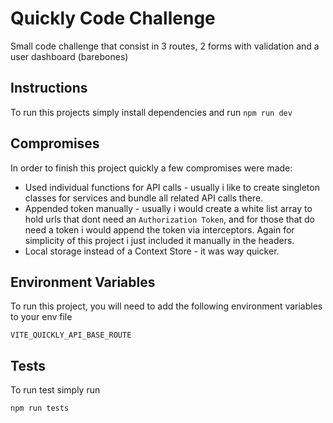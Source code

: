 # Quickly Code Challenge

Small code challenge that consist in 3 routes, 2 forms with validation and a user dashboard (barebones)

## Instructions
To run this projects simply install dependencies and run
```npm run dev```

## Compromises
In order to finish this project quickly a few compromises were made:

- Used individual functions for API calls - usually i like to create singleton classes for services and bundle all related API calls there.
- Appended token manually - usually i would create a white list array to hold urls that dont need an `Authorization Token`, and for those that do need a token i would append the token via interceptors. Again for simplicity of this project i just included it manually in the headers.
- Local storage instead of a Context Store - it was way quicker.

## Environment Variables
To run this project, you will need to add the following environment variables to your env file

`VITE_QUICKLY_API_BASE_ROUTE` 

## Tests
To run test simply run 

```npm run tests```